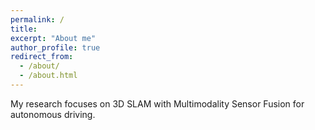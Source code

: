 ```yaml
---
permalink: /
title:
excerpt: "About me"
author_profile: true
redirect_from: 
  - /about/
  - /about.html
---
```


My research focuses on 3D SLAM with Multimodality Sensor Fusion for autonomous driving. 